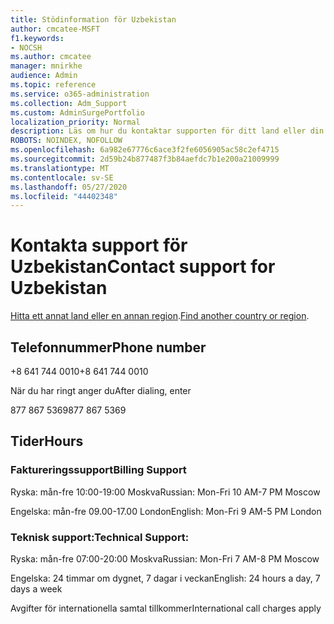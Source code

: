 ```yaml
---
title: Stödinformation för Uzbekistan
author: cmcatee-MSFT
f1.keywords:
- NOCSH
ms.author: cmcatee
manager: mnirkhe
audience: Admin
ms.topic: reference
ms.service: o365-administration
ms.collection: Adm_Support
ms.custom: AdminSurgePortfolio
localization_priority: Normal
description: Läs om hur du kontaktar supporten för ditt land eller din region.
ROBOTS: NOINDEX, NOFOLLOW
ms.openlocfilehash: 6a982e67776c6ace3f2fe6056905ac58c2ef4715
ms.sourcegitcommit: 2d59b24b877487f3b84aefdc7b1e200a21009999
ms.translationtype: MT
ms.contentlocale: sv-SE
ms.lasthandoff: 05/27/2020
ms.locfileid: "44402348"
---
```

# <a name="contact-support-for-uzbekistan"></a><span data-ttu-id="ed3ef-103">Kontakta support för Uzbekistan</span><span class="sxs-lookup"><span data-stu-id="ed3ef-103">Contact support for Uzbekistan</span></span>

<span data-ttu-id="ed3ef-104">[Hitta ett annat land eller en annan region](../contact-support-for-business-products.md).</span><span class="sxs-lookup"><span data-stu-id="ed3ef-104">[Find another country or region](../contact-support-for-business-products.md).</span></span>

## <a name="phone-number"></a><span data-ttu-id="ed3ef-105">Telefonnummer</span><span class="sxs-lookup"><span data-stu-id="ed3ef-105">Phone number</span></span>
<span data-ttu-id="ed3ef-106">+8 641 744 0010</span><span class="sxs-lookup"><span data-stu-id="ed3ef-106">+8 641 744 0010</span></span>

<span data-ttu-id="ed3ef-107">När du har ringt anger du</span><span class="sxs-lookup"><span data-stu-id="ed3ef-107">After dialing, enter</span></span>

<span data-ttu-id="ed3ef-108">877 867 5369</span><span class="sxs-lookup"><span data-stu-id="ed3ef-108">877 867 5369</span></span>

## <a name="hours"></a><span data-ttu-id="ed3ef-109">Tider</span><span class="sxs-lookup"><span data-stu-id="ed3ef-109">Hours</span></span>
### <a name="billing-support"></a><span data-ttu-id="ed3ef-110">Faktureringssupport</span><span class="sxs-lookup"><span data-stu-id="ed3ef-110">Billing Support</span></span>

<span data-ttu-id="ed3ef-111">Ryska: mån-fre 10:00-19:00 Moskva</span><span class="sxs-lookup"><span data-stu-id="ed3ef-111">Russian: Mon-Fri 10 AM-7 PM Moscow</span></span>

<span data-ttu-id="ed3ef-112">Engelska: mån-fre 09.00-17.00 London</span><span class="sxs-lookup"><span data-stu-id="ed3ef-112">English: Mon-Fri 9 AM-5 PM London</span></span>

### <a name="technical-support"></a><span data-ttu-id="ed3ef-113">Teknisk support:</span><span class="sxs-lookup"><span data-stu-id="ed3ef-113">Technical Support:</span></span>

<span data-ttu-id="ed3ef-114">Ryska: mån-fre 07:00-20:00 Moskva</span><span class="sxs-lookup"><span data-stu-id="ed3ef-114">Russian: Mon-Fri 7 AM-8 PM Moscow</span></span>

<span data-ttu-id="ed3ef-115">Engelska: 24 timmar om dygnet, 7 dagar i veckan</span><span class="sxs-lookup"><span data-stu-id="ed3ef-115">English: 24 hours a day, 7 days a week</span></span>

<span data-ttu-id="ed3ef-116">Avgifter för internationella samtal tillkommer</span><span class="sxs-lookup"><span data-stu-id="ed3ef-116">International call charges apply</span></span>
